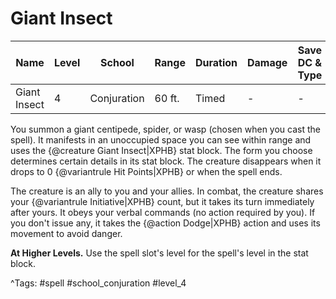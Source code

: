 # Giant Insect

| Name | Level | School | Range | Duration | Damage | Save DC & Type |
|------|-------|--------|-------|----------|--------|----------------|
| Giant Insect | 4 | Conjuration | 60 ft. | Timed | - | - |

You summon a giant centipede, spider, or wasp (chosen when you cast the spell). It manifests in an unoccupied space you can see within range and uses the {@creature Giant Insect|XPHB} stat block. The form you choose determines certain details in its stat block. The creature disappears when it drops to 0 {@variantrule Hit Points|XPHB} or when the spell ends.

The creature is an ally to you and your allies. In combat, the creature shares your {@variantrule Initiative|XPHB} count, but it takes its turn immediately after yours. It obeys your verbal commands (no action required by you). If you don't issue any, it takes the {@action Dodge|XPHB} action and uses its movement to avoid danger.

**At Higher Levels.** Use the spell slot's level for the spell's level in the stat block.

^Tags: #spell #school_conjuration #level_4